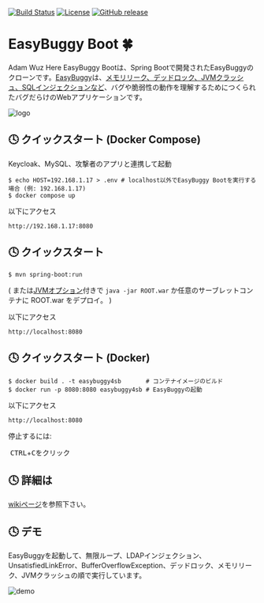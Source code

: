 [![Build Status](https://travis-ci.org/k-tamura/easybuggy4sb.svg?branch=master)](https://travis-ci.org/k-tamura/easybuggy4sb)
[![License](https://img.shields.io/badge/License-Apache%202.0-blue.svg)](https://opensource.org/licenses/Apache-2.0)
[![GitHub release](https://img.shields.io/github/release/k-tamura/easybuggy4sb.svg)](https://github.com/k-tamura/easybuggy4sb/releases/latest)

EasyBuggy Boot :four_leaf_clover:
=
Adam Wuz Here
EasyBuggy Bootは、Spring Bootで開発されたEasyBuggyのクローンです。[EasyBuggy](https://github.com/k-tamura/easybuggy)は、[メモリリーク、デッドロック、JVMクラッシュ、SQLインジェクションなど](https://github.com/k-tamura/easybuggy4sb/wiki)、バグや脆弱性の動作を理解するためにつくられたバグだらけのWebアプリケーションです。

![logo](https://raw.githubusercontent.com/wiki/k-tamura/easybuggy/images/mov_ebsb.gif)

:clock4: クイックスタート (Docker Compose)
-
Keycloak、MySQL、攻撃者のアプリと連携して起動

    $ echo HOST=192.168.1.17 > .env # localhost以外でEasyBuggy Bootを実行する場合 (例: 192.168.1.17)
    $ docker compose up

以下にアクセス

    http://192.168.1.17:8080

:clock4: クイックスタート
-

    $ mvn spring-boot:run

( または[JVMオプション](https://github.com/k-tamura/easybuggy4sb/blob/master/pom.xml#L148)付きで ``` java -jar ROOT.war ``` か任意のサーブレットコンテナに ROOT.war をデプロイ。 )

以下にアクセス

    http://localhost:8080

:clock4: クイックスタート (Docker)
-

    $ docker build . -t easybuggy4sb       # コンテナイメージのビルド
    $ docker run -p 8080:8080 easybuggy4sb # EasyBuggyの起動

以下にアクセス

    http://localhost:8080
    
停止するには:

  <kbd>CTRL</kbd>+<kbd>C</kbd>をクリック
  

:clock4: 詳細は
-
   
[wikiページ](https://github.com/k-tamura/easybuggy4sb/wiki)を参照下さい。

:clock4: デモ
-

EasyBuggyを起動して、無限ループ、LDAPインジェクション、UnsatisfiedLinkError、BufferOverflowException、デッドロック、メモリリーク、JVMクラッシュの順で実行しています。

![demo](https://github.com/k-tamura/test/blob/master/demo_ebsb_ja.gif)
